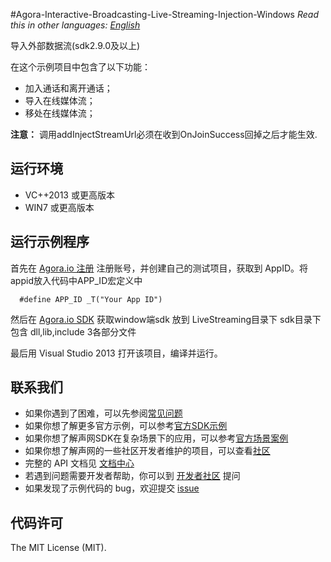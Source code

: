 #Agora-Interactive-Broadcasting-Live-Streaming-Injection-Windows
*Read this in other languages: [English](README.md)*

导入外部数据流(sdk2.9.0及以上)

在这个示例项目中包含了以下功能：

- 加入通话和离开通话；
- 导入在线媒体流；
- 移处在线媒体流；

**注意：**
调用addInjectStreamUrl必须在收到OnJoinSuccess回掉之后才能生效.

## 运行环境
* VC++2013 或更高版本
* WIN7 或更高版本

## 运行示例程序

首先在 [Agora.io 注册](https://dashboard.agora.io/cn/signup/) 注册账号，并创建自己的测试项目，获取到 AppID。将appid放入代码中APP_ID宏定义中


```
  #define APP_ID _T("Your App ID")
```

然后在 [Agora.io SDK](https://www.agora.io/cn/download/) 获取window端sdk 放到 LiveStreaming目录下 sdk目录下包含 dll,lib,include 3各部分文件

最后用 Visual Studio 2013 打开该项目，编译并运行。

## 联系我们

- 如果你遇到了困难，可以先参阅[常见问题](https://docs.agora.io/cn/faq)
- 如果你想了解更多官方示例，可以参考[官方SDK示例](https://github.com/AgoraIO)
- 如果你想了解声网SDK在复杂场景下的应用，可以参考[官方场景案例](https://github.com/AgoraIO-usecase)
- 如果你想了解声网的一些社区开发者维护的项目，可以查看[社区](https://github.com/AgoraIO-Community)
- 完整的 API 文档见 [文档中心](https://docs.agora.io/cn/)
- 若遇到问题需要开发者帮助，你可以到 [开发者社区](https://rtcdeveloper.com/) 提问
- 如果发现了示例代码的 bug，欢迎提交 [issue](https://github.com/AgoraIO/Advanced-Interactive-Broadcasting/issues)

## 代码许可
The MIT License (MIT).
